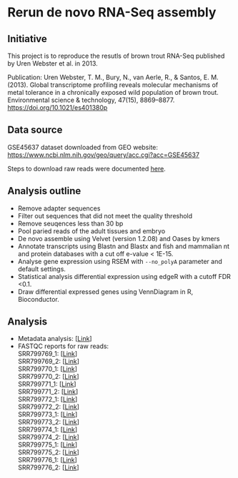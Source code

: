 # Rerun de novo RNA-Seq assembly
## Initiative
This project is to reproduce the resutls of brown trout RNA-Seq published by Uren Webster et al. in 2013.

Publication:
Uren Webster, T. M., Bury, N., van Aerle, R., & Santos, E. M. (2013). Global transcriptome profiling reveals molecular mechanisms of metal tolerance in a chronically exposed wild population of brown trout. Environmental science & technology, 47(15), 8869–8877. https://doi.org/10.1021/es401380p  


##  Data source
GSE45637 dataset downloaded from GEO website:
https://www.ncbi.nlm.nih.gov/geo/query/acc.cgi?acc=GSE45637

Steps to download raw reads were documented [here](data/01_raw/README.md).

## Analysis outline
-   Remove adapter sequences
-   Filter out sequences that did not meet the quality threshold
-   Remove seuqences less than 30 bp
-   Pool paried reads of the adult tissues and embryo
-   De novo assemble using Velvet (version 1.2.08) and Oases by kmers
-   Annotate transcripts using Blastn and Blastx and fish and mammalian nt and protein databases with a cut off e-value < 1E-15.
-   Analyse gene expression using RSEM with `--no_polyA` parameter and default settings.
-   Statistical analysis differential expression using edgeR with a cutoff FDR <0.1.
-   Draw differential expressed genes using VennDiagram in R, Bioconductor.

##  Analysis
-   Metadata analysis: [[Link](notebooks/metadata_analysis.ipynb)]
-   FASTQC reports for raw reads:  
SRR799769_1: [[Link](data/02_intermediate/SRR799769_1_fastqc.html)]  
SRR799769_2: [[Link](data/02_intermediate/SRR799769_2_fastqc.html)]  
SRR799770_1: [[Link](data/02_intermediate/SRR799770_1_fastqc.html)]  
SRR799770_2: [[Link](data/02_intermediate/SRR799770_2_fastqc.html)]  
SRR799771_1: [[Link](data/02_intermediate/SRR799771_1_fastqc.html)]  
SRR799771_2: [[Link](data/02_intermediate/SRR799771_2_fastqc.html)]  
SRR799772_1: [[Link](data/02_intermediate/SRR799772_1_fastqc.html)]  
SRR799772_2: [[Link](data/02_intermediate/SRR799772_2_fastqc.html)]  
SRR799773_1: [[Link](data/02_intermediate/SRR799773_1_fastqc.html)]  
SRR799773_2: [[Link](data/02_intermediate/SRR799773_2_fastqc.html)]  
SRR799774_1: [[Link](data/02_intermediate/SRR799774_1_fastqc.html)]  
SRR799774_2: [[Link](data/02_intermediate/SRR799774_2_fastqc.html)]  
SRR799775_1: [[Link](data/02_intermediate/SRR799775_1_fastqc.html)]  
SRR799775_2: [[Link](data/02_intermediate/SRR799775_2_fastqc.html)]  
SRR799776_1: [[Link](data/02_intermediate/SRR799776_1_fastqc.html)]  
SRR799776_2: [[Link](data/02_intermediate/SRR799776_2_fastqc.html)]  